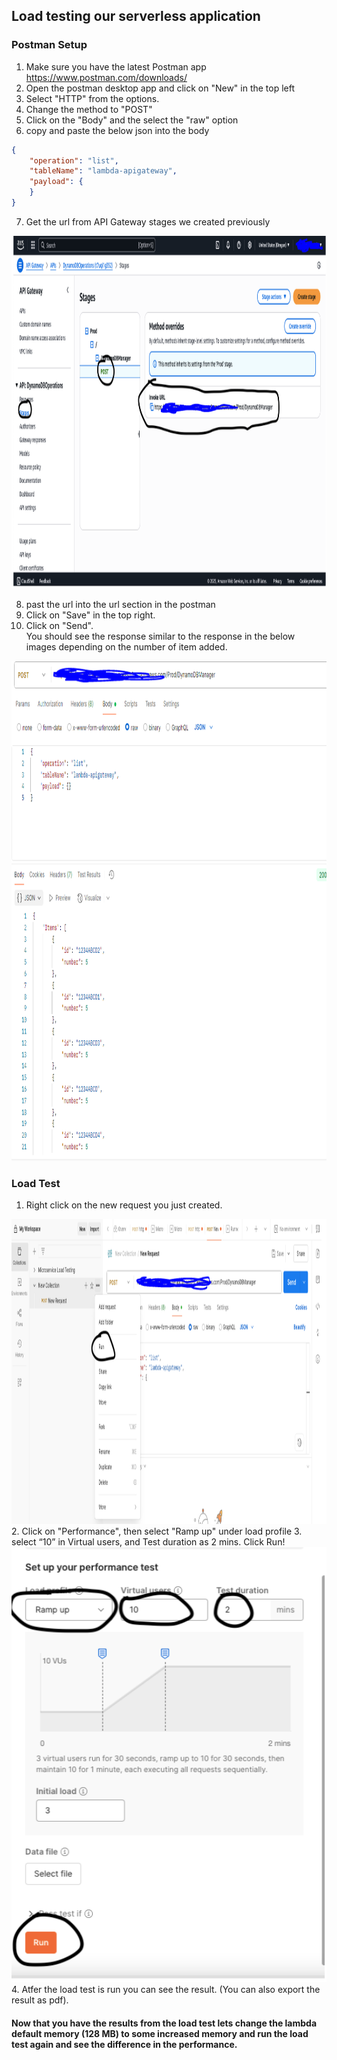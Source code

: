 ## Load testing our serverless application  
### Postman Setup  
1. Make sure you have the latest Postman app https://www.postman.com/downloads/  
2. Open the postman desktop app and click on "New" in the top left
3. Select "HTTP" from the options.  
4. Change the method to "POST"  
5. Click on the "Body" and the  select the "raw" option
6. copy and paste the below json into the body 
```json
{
    "operation": "list",
    "tableName": "lambda-apigateway",
    "payload": {
    }
}
```
7. Get the url from API Gateway stages we created previously  
<img width="1123" height="564" alt="APIGW_URL" src="Images/APIGW_URL.PNG" />  

8. past the url into the url section in the postman  
9. Click on "Save" in the top right.  
10. Click on "Send".  
You should see the response similar to the response in the below images depending on the number of item added. 
<img width="1123" height="800" alt="APIGW_URL" src="Images/Postman_Response.PNG" />  

### Load Test  
1. Right click on the new request you just created.  
<img width="1127" height="488" alt="LoadTest_setup" src="Images/LoadTest_setup.PNG" />  
2. Click on "Performance", then select "Ramp up" under load profile  
3. select “10” in Virtual users, and Test duration as 2 mins. Click Run!
<img width="508" height="696" alt="Ramup_loadtest" src="Images/Ramup_loadtest.PNG" />
4. Atfer the load test is run you can see the result. (You can also export the result as pdf).  


#### Now that you have the results from the load test lets change the lambda default memory (128 MB) to some increased memory and run the load test again and see the difference in the performance.





